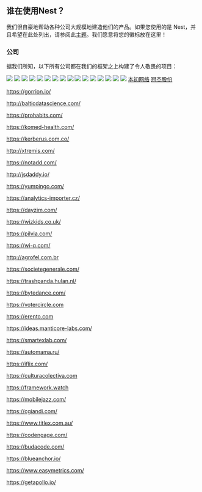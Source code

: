 ## 谁在使用Nest？

我们很自豪地帮助各种公司大规模地建造他们的产品。如果您使用的是 Nest，并且希望在此处列出，请参阅此[主题](https://github.com/nestjs/nest/issues/1006)。我们愿意将您的徽标放在这里！

### 公司
据我们所知，以下所有公司都在我们的框架之上构建了令人敬畏的项目：

[![](https://nestjs.com/img/valor-software.png)](https://valor-software.com/)
[![](https://docs.nestjs.com/assets/logo/rewe.svg)](https://rewe-digital.com/)
[![](https://docs.nestjs.com/assets/logo/roche-logo.png)](https://roche.com/)
[![](https://docs.nestjs.com/assets/logo/adidas.svg)](https://adidas.com/)
[![](https://docs.nestjs.com/assets/logo/capgemini.svg)](https://capgemini.com/)
[![](https://nestjs.com/img/gojob-logo.png)](https://gojob.com/)
[![](https://nestjs.com/img/neoteric.png)](https://neoteric.eu/)
[![](https://docs.nestjs.com/assets/logo/trellis.png)](https://trellis.org/)
[![](https://nestjs.com/img/scalio-logo.svg)](https://scal.io/)
[![](https://nestjs.com/img/swingdev-logo.svg)](https://swingdev.io/)
[![](https://docs.nestjs.com/assets/logo/architectnow.png)](http://architectnow.net/)
[![](https://docs.nestjs.com/assets/logo/iflix.svg)](https://www.iflix.com/)
[![](https://nestjs.com/img/genuinebee.svg)](https://genuinebee.com/)
[![](https://docs.nestjs.com/assets/logo/run-players-league.png)](https://runplayersleague.com/)
[![](https://docs.nestjs.com/assets/logo/yanrongyun.svg)](http://www.yanrongyun.com/)
[![](https://docs.nestjs.com/assets/logo/sclable.svg)](https://sclable.com/)
[本初网络](https://www.ibenchu.com)
[冠杰股份](#)

https://gorrion.io/    

http://balticdatascience.com/    

https://prohabits.com/    

https://komed-health.com/    

https://kerberus.com.co/    

http://xtremis.com/     

https://notadd.com/    

http://jsdaddy.io/     

https://yumpingo.com/    

https://analytics-importer.cz/    

https://dayzim.com/    

https://wizkids.co.uk/    

https://pilvia.com/    

https://wi-q.com/    

http://agrofel.com.br    

https://societegenerale.com/    

https://trashpanda.hulan.nl/    

https://bytedance.com/    

https://votercircle.com    

https://erento.com    

https://ideas.manticore-labs.com/    

https://smartexlab.com/    

https://automama.ru/    

https://iflix.com/    

https://culturacolectiva.com    

https://framework.watch    

https://mobilejazz.com/    

https://cgiandi.com/    

https://www.titlex.com.au/    

https://codengage.com/     

https://budacode.com/     

https://blueanchor.io/    

https://www.easymetrics.com/     

https://getapollo.io/    

